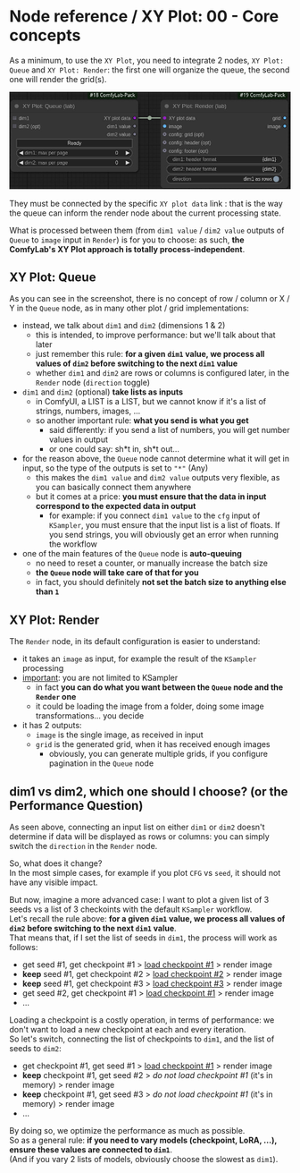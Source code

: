 # Node reference / XY Plot: 00 - Core concepts

As a minimum, to use the `XY Plot`, you need to integrate 2 nodes, `XY Plot: Queue` and `XY Plot: Render`: the first one will organize the queue, the second one will render the grid(s).

![standard nodes](./images/nodes.jpg)

They must be connected by the specific `XY plot data` link : that is the way the queue can inform the render node about the current processing state.

What is processed between them (from `dim1 value` / `dim2 value` outputs of `Queue` to `image` input in `Render`) is for you to choose: as such, **the ComfyLab's XY Plot approach is totally process-independent**.

## XY Plot: Queue

As you can see in the screenshot, there is no concept of row / column or X / Y in the `Queue` node, as in many other plot / grid implementations:

- instead, we talk about `dim1` and `dim2` (dimensions 1 & 2)
  - this is intended, to improve performance: but we'll talk about that later
  - just remember this rule: **for a given `dim1` value, we process all values of `dim2` before switching to the next `dim1` value**
  - whether `dim1` and `dim2` are rows or columns is configured later, in the `Render` node (`direction` toggle)
- `dim1` and `dim2` (optional) **take lists as inputs**
  - in ComfyUI, a LIST is a LIST, but we cannot know if it's a list of strings, numbers, images, ...
  - so another important rule: **what you send is what you get**
    - said differently: if you send a list of numbers, you will get number values in output
    - or one could say: sh\*t in, sh\*t out...
- for the reason above, the `Queue` node cannot determine what it will get in input, so the type of the outputs is set to `"*"` (Any)
  - this makes the `dim1 value` and `dim2 value` outputs very flexible, as you can basically connect them anywhere
  - but it comes at a price: **you must ensure that the data in input correspond to the expected data in output**
    - for example: if you connect `dim1 value` to the `cfg` input of `KSampler`, you must ensure that the input list is a list of floats. If you send strings, you will obviously get an error when running the workflow
- one of the main features of the `Queue` node is **auto-queuing**
  - no need to reset a counter, or manually increase the batch size
  - **the `Queue` node will take care of that for you**
  - in fact, you should definitely **not set the batch size to anything else than `1`**

## XY Plot: Render

The `Render` node, in its default configuration is easier to understand:

- it takes an `image` as input, for example the result of the `KSampler` processing
- <ins>important</ins>: you are not limited to KSampler
  - in fact **you can do what you want between the `Queue` node and the `Render` one**
  - it could be loading the image from a folder, doing some image transformations... you decide
- it has 2 outputs:
  - `image` is the single image, as received in input
  - `grid` is the generated grid, when it has received enough images
    - obviously, you can generate multiple grids, if you configure pagination in the `Queue` node

## dim1 vs dim2, which one should I choose? (or the Performance Question)

As seen above, connecting an input list on either `dim1` or `dim2` doesn't determine if data will be displayed as rows or columns: you can simply switch the `direction` in the `Render` node.

So, what does it change?\
In the most simple cases, for example if you plot `CFG` vs `seed`, it should not have any visible impact.

But now, imagine a more advanced case: I want to plot a given list of 3 seeds vs a list of 3 checkoints with the default `KSampler` workflow.\
Let's recall the rule above: **for a given `dim1` value, we process all values of `dim2` before switching to the next `dim1` value**.\
That means that, if I set the list of seeds in `dim1`, the process will work as follows:

- get seed #1, get checkpoint #1 > <ins>load checkpoint #1</ins> > render image
- **keep** seed #1, get checkpoint #2 > <ins>load checkpoint #2</ins> > render image
- **keep** seed #1, get checkpoint #3 > <ins>load checkpoint #3</ins> > render image
- get seed #2, get checkpoint #1 > <ins>load checkpoint #1</ins> > render image
- ...

Loading a checkpoint is a costly operation, in terms of performance: we don't want to load a new checkpoint at each and every iteration.\
So let's switch, connecting the list of checkpoints to `dim1`, and the list of seeds to `dim2`:

- get checkpoint #1, get seed #1 > <ins>load checkpoint #1</ins> > render image
- **keep** checkpoint #1, get seed #2 > _do not load checkpoint #1_ (it's in memory) > render image
- **keep** checkpoint #1, get seed #3 > _do not load checkpoint #1_ (it's in memory) > render image
- ...

By doing so, we optimize the performance as much as possible.\
So as a general rule: **if you need to vary models (checkpoint, LoRA, ...), ensure these values are connected to `dim1`**.\
(And if you vary 2 lists of models, obviously choose the slowest as `dim1`).
